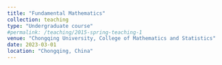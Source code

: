 ```yaml
---
title: "Fundamental Mathematics"
collection: teaching
type: "Undergraduate course"
#permalink: /teaching/2015-spring-teaching-1
venue: "Chongqing University, College of Mathematics and Statistics"
date: 2023-03-01
location: "Chongqing, China"
---
```


